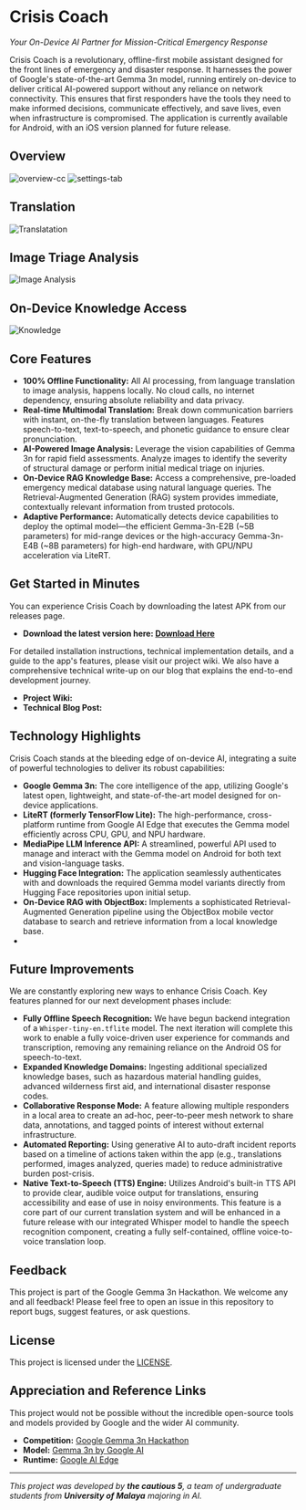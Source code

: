 # Crisis Coach

*Your On-Device AI Partner for Mission-Critical Emergency Response*

Crisis Coach is a revolutionary, offline-first mobile assistant designed for the front lines of 
emergency and disaster response. It harnesses the power of Google's state-of-the-art Gemma 3n model, 
running entirely on-device to deliver critical AI-powered support without any reliance 
on network connectivity. This ensures that first responders have the tools they need to 
make informed decisions, communicate effectively, and save lives, 
even when infrastructure is compromised. 
The application is currently available for Android, with an iOS version planned for future release.

## Overview
![overview-cc](https://github.com/user-attachments/assets/b9855eb3-c436-4a06-95e6-0bdc58ebd391)
![settings-tab](https://github.com/user-attachments/assets/4652bcb4-f7d6-4e1c-91b9-db66eef9dbf6)


## Translation
![Translatation](https://github.com/user-attachments/assets/1d1fccf8-7744-4f5b-9c44-e4d6294a649a)


## Image Triage Analysis
![Image Analysis](https://github.com/user-attachments/assets/b255ff6c-893a-4eb3-af5b-771c9a96bb9c)


## On-Device Knowledge Access
![Knowledge](https://github.com/user-attachments/assets/2bcf81aa-877a-48e5-8d1b-c737ffb739e0)


## Core Features

* **100% Offline Functionality:** All AI processing, from language translation to image analysis, happens locally. No cloud calls, no internet dependency, ensuring absolute reliability and data privacy.
* **Real-time Multimodal Translation:** Break down communication barriers with instant, on-the-fly translation between languages. Features speech-to-text, text-to-speech, and phonetic guidance to ensure clear pronunciation.
* **AI-Powered Image Analysis:** Leverage the vision capabilities of Gemma 3n for rapid field assessments. Analyze images to identify the severity of structural damage or perform initial medical triage on injuries.
* **On-Device RAG Knowledge Base:** Access a comprehensive, pre-loaded emergency medical database using natural language queries. The Retrieval-Augmented Generation (RAG) system provides immediate, contextually relevant information from trusted protocols.
* **Adaptive Performance:** Automatically detects device capabilities to deploy the optimal model—the efficient Gemma-3n-E2B (\~5B parameters) for mid-range devices or the high-accuracy Gemma-3n-E4B (\~8B parameters) for high-end hardware, with GPU/NPU acceleration via LiteRT.

## Get Started in Minutes

You can experience Crisis Coach by downloading the latest APK from our releases page.

* **Download the latest version here: [Download Here](https://www.google.com/search?q=link_to_github_release_page)**

For detailed installation instructions, technical implementation details, and a guide to the app's features, please visit our project wiki. We also have a comprehensive technical write-up on our blog that explains the end-to-end development journey.

* **Project Wiki:** 
* **Technical Blog Post:** 

## Technology Highlights

Crisis Coach stands at the bleeding edge of on-device AI, integrating a suite of powerful technologies to deliver its robust capabilities:

* **Google Gemma 3n:** The core intelligence of the app, utilizing Google's latest open, lightweight, and state-of-the-art model designed for on-device applications.
* **LiteRT (formerly TensorFlow Lite):** The high-performance, cross-platform runtime from Google AI Edge that executes the Gemma model efficiently across CPU, GPU, and NPU hardware.
* **MediaPipe LLM Inference API:** A streamlined, powerful API used to manage and interact with the Gemma model on Android for both text and vision-language tasks.
* **Hugging Face Integration:** The application seamlessly authenticates with and downloads the required Gemma model variants directly from Hugging Face repositories upon initial setup.
* **On-Device RAG with ObjectBox:** Implements a sophisticated Retrieval-Augmented Generation pipeline using the ObjectBox mobile vector database to search and retrieve information from a local knowledge base.
* 

## Future Improvements

We are constantly exploring new ways to enhance Crisis Coach. Key features planned for our next development phases include:

* **Fully Offline Speech Recognition:** We have begun backend integration of a `Whisper-tiny-en.tflite` model. The next iteration will complete this work to enable a fully voice-driven user experience for commands and transcription, removing any remaining reliance on the Android OS for speech-to-text.
* **Expanded Knowledge Domains:** Ingesting additional specialized knowledge bases, such as hazardous material handling guides, advanced wilderness first aid, and international disaster response codes.
* **Collaborative Response Mode:** A feature allowing multiple responders in a local area to create an ad-hoc, peer-to-peer mesh network to share data, annotations, and tagged points of interest without external infrastructure.
* **Automated Reporting:** Using generative AI to auto-draft incident reports based on a timeline of actions taken within the app (e.g., translations performed, images analyzed, queries made) to reduce administrative burden post-crisis.
* **Native Text-to-Speech (TTS) Engine:** Utilizes Android's built-in TTS API to provide clear, audible voice output for translations, ensuring accessibility and ease of use in noisy environments. This feature is a core part of our current translation system and will be enhanced in a future release with our integrated Whisper model to handle the speech recognition component, creating a fully self-contained, offline voice-to-voice translation loop.

## Feedback

This project is part of the Google Gemma 3n Hackathon. We welcome any and all feedback\! 
Please feel free to open an issue in this repository to report bugs, suggest features, or ask questions.

## License

This project is licensed under the [LICENSE](https://github.com/ziflhigan/Crisis-Coach/blob/main/LICENSE).

## Appreciation and Reference Links

This project would not be possible without the incredible open-source tools and models provided by Google and the wider AI community.

* **Competition:** [Google Gemma 3n Hackathon](https://www.kaggle.com/competitions/google-gemma-3n-hackathon/overview)
* **Model:** [Gemma 3n by Google AI](https://ai.google.dev/gemma/docs/gemma-3n)
* **Runtime:** [Google AI Edge](https://ai.google.dev/edge)
-----

*This project was developed by **the cautious 5**, a team of undergraduate students from **University of Malaya** majoring in AI.*
